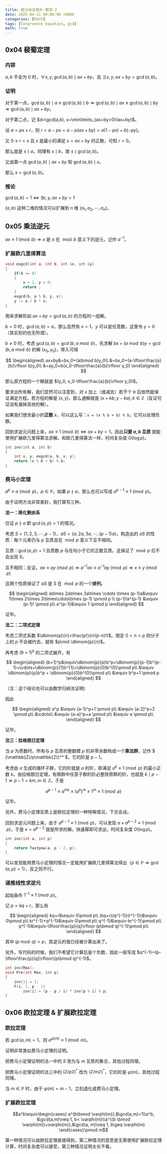 ```yaml
---
title: 能力综合提升-数学-2
date: 2025-04-11 00:00:00 +0800
categories: [Math]
tags: [Congruence Equation, gcd]
math: true
---
```


## 0x04 裴蜀定理


### 内容

$a, b$ 不全为 $0$ 时，$\forall x, y, \gcd(a,b)\mid ax+by$，且 $\exists x,y, ax+by=\gcd(a, b)$。

### 证明

对于第一点，$\gcd(a,b)\mid a\land\gcd(a,b)\mid b\Longrightarrow\gcd(a,b)\mid ax\land\gcd(a,b)\mid by\Longrightarrow\gcd(a,b)\mid ax+by$。

对于第二点，记 $d=\gcd(a,b), s=\min\limits_{ax+by>0}(ax+by)$。

设 $a=ps+r$，则 $r=a-ps=a-p(ax+by)=a(1-px)+b(-py)$。

又 $0\leq r < s$ 且 $s$ 是最小的满足 $s=ax+by$ 的正数，可知 $r=0$。

那么就是 $s\mid a$，同理有 $s\mid b$，故 $s\mid \gcd(a,b)$。

又由第一点 $\gcd(a,b)\mid ax+by$ 知 $\gcd(a,b)\mid s$。

那么 $s=\gcd(a,b)$。

### 推论

$\gcd(a,b)=1\Longleftrightarrow\exists x,y,ax+by=1$

$(a,b)$ 这种二维的情况可以扩展到 $n$ 维 $(a_1, a_2,\cdots, a_n)$。

## 0x05 乘法逆元

$ax\equiv 1\pmod b\Longrightarrow x$ 是 $a$ 在 $\bmod b$ 意义下的逆元，记作 $a^{-1}$。

### 扩展欧几里得算法

```cpp
void exgcd(int a, int b, int &x, int &y)
{
    if(b == 0)
    {
        x = 1, y = 0;
        return ;
    }
    exgcd(b, a % b, y, x);
    y -= a / b * x;
}
```

用来求解形如 $ax+by=\gcd(a,b)$ 的方程的一组解。

$b=0$ 时，$\gcd(a,b)=a$，那么显然有 $x=1$，$y$ 可以是任意数，这里令 $y=0$ （其实别的也无所谓）。

$b\neq 0$ 时，考虑 $\gcd(a,b) = \gcd(b, a\bmod b)$，先求解 $bx+(a\bmod b)y=\gcd(b, a\bmod b)$ 的解 $(x_0,y_0)$，带入可得

$$
\begin{aligned}
    ax+by&=bx_0+(a\bmod b)y_0\\
    &=bx_0+(a-\lfloor\frac{a}{b}\rfloor b)y_0\\
    &=ay_0+b(x_0-\lfloor\frac{a}{b}\rfloor y_0)
\end{aligned}
$$

那么原方程的一个解就是 $(y_0, x_0-\lfloor\frac{a}{b}\rfloor y_0)$。

要求出所有解，我们显然可以注意到，对 $x$ 加上（或减去）若干个 $b$ 后依然能保证满足方程。若方程的解是 $(x,y)$，那么通解就是 $(x+kb, y-ka),k\in \mathbb{Z}$（反证可证没有漏掉其他的解）。

如果我们想求最小的**正数** $x$，可以这么写：`x = (x % b + b) % b`，它可以处理负数。

回到求逆元问题上来，$ax\equiv 1\pmod b\Longleftrightarrow ax+by=1$，因此**只要 $a, b$ 互质** 就能使用扩展欧几里得算法求解。和欧几里得算法一样，时间复杂度 $O(\log p)$。

```cpp
int inv(int a, int b)
{
    int x, y; exgcd(a, b, x, y);
    return (x % b + b) % b;
}
```

### 费马小定理

$a^{p}\equiv a\pmod p$，$p\in \mathbb{P}$。如果 $p\nmid a$，那么也可以写成 $a^{p-1}\equiv 1\pmod p$。

由于证明方法非常美妙，我打算写三种。

**法一：简化剩余系**

仅证 $p\nmid a$ 即 $\gcd(a,p)=1$ 的情况。

考虑 $S=\{1,2,3,\cdots, p-1\}$，$aS=\{a, 2a,3a,\cdots,(p-1)a\}$，构造出的 $aS$ 的性质：每个元素仍与 $p$ 互质且在 $\bmod p$ 意义下互不相同。

互质：$\gcd(a,p)=1$ 且质数 $p$ 与任何小于它的正数互质。这保证了 $\bmod p$ 后不会出现 $0$。

互不相同：反证，$ax\equiv ay\pmod p\Longrightarrow a^{-1}ax\equiv a^{-1}ay\pmod p \Longrightarrow x\equiv y\pmod p$

这两个性质保证了 $aS$ 是 $S$ 在 $\bmod p$ 的一个**排列**。

$$
\begin{aligned}
    a\times 2a\times 3a\times \cdots \times (p-1)a&\equiv 1\times 2\times 3\times\cdots\times (p-1) \pmod p \\
    (p-1)!a^{p-1} &\equiv (p-1)! \pmod p\\
    a^{p-1}&\equiv 1 \pmod p
\end{aligned}
$$

证毕。

**法二：二项式定理**

考虑二项式系数 $\dbinom{p}{n}=\frac{p!}{n!(p-n)!}$。限定 $0<n<p$ 则分子上的 $p$ 不会被约去，就有 $p\mid \dbinom{p}{n}$。

再考虑 $(b+1)^p$ 的二项式展开，有

$$
\begin{aligned}
    (b+1)^p&\equiv\dbinom{p}{p}b^p+\dbinom{p}{p-1}b^{p-1}+\cdots+\dbinom{p}{1}b^{1}+\dbinom{p}{0}b^{0}\pmod p\\
    &\equiv \dbinom{p}{p}b^p + \dbinom{p}{0}b^{0}\pmod p\\
    &\equiv b^p+1 \pmod p
\end{aligned}
$$

（注：这个结论也可以由数学归纳法证明）

因此

$$
\begin{aligned}
    a^p &\equiv (a-1)^p+1 \pmod p\\
    &\equiv (a-2)^p+2 \pmod p\\
    &\cdots\\
    &\equiv (a-a)^p+a \pmod p\\
    &\equiv a \pmod p\\
\end{aligned}
$$

证毕。

**法三：拉格朗日定理**

当 $p$ 为质数时，所有与 $p$ 互质的整数模 $p$ 的非零余数构成一个**乘法群**，记作 $ (\mathbb{Z}/p\mathbb{Z})^* $，它的阶是 $p-1$。

考虑由 $a$ 生成的循环子群，它的阶就是 $a$ 的阶，即满足 $a^k\equiv 1\pmod p$ 的最小正数 $k$。由拉格朗日定理，有限群中任意子群的阶必整除原群的阶，也就是 $k\mid p-1\Longrightarrow p-1 = km,m\in \mathbb Z$。于是

$$a^{p-1}\equiv a^{mk}\equiv (a^k)^m\equiv 1^m\equiv 1\pmod p$$

证毕。

另外，费马小定理实质上是欧拉定理的一种特殊情况，下文会谈。

回到求逆元问题上来，由于 $a^{p-1}\equiv 1\pmod p$，可以发现 $a\times a^{p-2}\equiv 1\pmod p$，于是 $x=a^{p-2}$ 就是所求的解。快速幂即可求出，时间复杂度 $O(\log p)$。

```cpp
int inv(int a, int p)
{
    return fastpow(a, p - 2, p);
}
```

可以发现能用费马小定理的情况一定能用扩展欧几里得算法得出（$p\in\mathbb P\Longrightarrow\gcd(a,p)=1$），反之则不行。


### 递推线性求逆元

起始条件 $1^{-1}\equiv 1\pmod p$。

记 $p=kq+r$，那么有

$$
\begin{aligned}
    kq+r&\equiv 0\pmod p\\
    (kq+r)(q^{-1})(r^{-1})&\equiv 0\pmod p\\
    kr^{-1}+q^{-1}&\equiv 0\pmod p\\
    q^{-1}&\equiv-kr^{-1}\pmod p\\
    q^{-1}&\equiv-\lfloor\frac{p}{q}\rfloor (p\bmod q)^{-1}\pmod p\\
\end{aligned}
$$

其中 $(p\bmod q) < p$，其逆元的值已经被计算出来了。

另外，写代码的时候，我们不希望它计算后是个负数，因此一般写成 $q^{-1}=(p-\lfloor\frac{p}{q}\rfloor)(p\bmod q)^{-1}$。

```cpp
int inv[Max];
void Pre(int Max, int p)
{
    inv[1] = 1;
    F(i, 2, p - 1)
        inv[i] = (p - p / i) * inv[p % i] % p;
}
```

## 0x06 欧拉定理 & 扩展欧拉定理

### 欧拉定理

若 $\gcd(a,m)=1$，则 $a^{\varphi(m)}\equiv 1\pmod m$。

证明非常类似费马小定理的证明。

把费马小定理证明的法一中的 $S$ 改为与 $m$ 互质的集合，其他过程同理。

把费马小定理证明的法三中的 $(\mathbb{Z}/p\mathbb{Z})^*$ 改为 $(\mathbb{Z}/m\mathbb{Z})^*$，它的阶是 $\varphi(m)$，其他过程同理。

当 $m\in\mathbb P$ 时，由于 $\varphi(m)=m-1$，立刻退化成费马小定理。

### 扩展欧拉定理

$$a^b\equiv\begin{cases} a^{b\bmod \varphi(m)},&\gcd(a,m)=1\\a^b, &\gcd(a,m)\neq 1, b< \varphi(m)\\a^{(b \bmod \varphi(m))+\varphi(m)},&\gcd(a, m)\neq 1, b\geq \varphi(m) \end{cases}\pmod m$$

第一种情况可以由欧拉定理直接得到，第二种情况的意思是无需使用扩展欧拉定理计算，时间复杂度可以接受，第三种情况证明太长不看。
